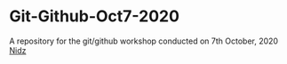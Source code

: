# Git-Github-Oct7-2020
A repository for the git/github workshop conducted on 7th October, 2020 
[Nidz](https://github.com/join/get-started)
